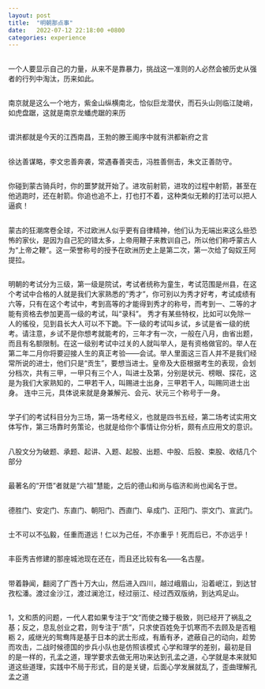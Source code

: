 ```yaml
---
layout: post
title:  "明朝那点事"
date:   2022-07-12 22:18:00 +0800
categories: experience
---
```

[](明朝那点事)

## 
一个人要显示自己的力量，从来不是靠暴力，挑战这一准则的人必然会被历史从强者的行列中淘汰，历来如此。
##
南京就是这么一个地方，紫金山纵横南北，恰似巨龙潜伏，而石头山则临江陡峭，如虎盘踞，这就是南京龙蟠虎踞的来历
##
谓洪都就是今天的江西南昌，王勃的滕王阁序中就有洪都新府之言
##
徐达善谋略，李文忠善奔袭，常遇春善突击，冯胜善侧击，朱文正善防守。
##
你碰到蒙古骑兵时，你的噩梦就开始了。进攻前射箭，进攻的过程中射箭，甚至在他逃跑时，还在射箭。你追也追不上，打也打不着，这种类似无赖的打法可以把人逼疯！
##
蒙古的狂潮席卷全球，不过欧洲人似乎更有自律精神，他们认为无端出来这么些恐怖的家伙，是因为自己犯的错太多，上帝用鞭子来教训自己，所以他们称呼蒙古人为“上帝之鞭”。这一荣誉称号的授予在欧洲历史上是第二次，第一次给了匈奴王阿提拉。
##
明朝的考试分为三级，第一级是院试，考试者统称为童生，考试范围是州县，在这个考试中合格的人就是我们大家熟悉的“秀才”，你可别以为秀才好考，考试成绩有六等，只有在这个考试中，考到高等的才能得到秀才的称号，而考到一、二等的才能有资格去参加更高一级的考试，叫“录科”。
秀才有某些特权，比如可以免除一人的徭役，见到县长大人可以不下跪。下一级的考试叫乡试，乡试是省一级的统考。请注意，乡试不是你想考就能考的，三年才有一次，一般在八月，由省出题，而且有名额限制。在这一级别考试中过关的人就叫举人，是有资格做官的。举人在第二年二月你将要迎接人生的真正考验——会试。举人里面这三百人并不是我们经常所说的进士，他们只是“贡生”，要想当进士。皇帝及大臣根据考生的表现，会划分档次，共有三甲，一甲只有三个人，叫进士及第，分别是状元、榜眼、探花，这是为我们大家熟知的，二甲若干人，叫赐进士出身，三甲若干人，叫赐同进士出身。
连中三元，具体说来就是身兼解元、会元、状元三个称号于一身。
##
学子们的考试科目分为三场，第一场考经义，也就是四书五经，第二场考试实用文体写作，第三场靠时务策论，也就是给你个事情让你分析，颇有点应用文的意识。
##
八股文分为破题、承题、起讲、入题、起股、出题、中股、后股、束股、收结几个部分
##
最著名的“开悟”者就是“六祖”慧能，之后的德山和尚与临济和尚也闻名于世。
##
德胜门、安定门、东直门、朝阳门、西直门、阜成门、正阳门、崇文门、宣武门。
##
士不可以不弘毅，任重而道远！仁以为己任，不亦重乎！死而后已，不亦远乎！
##
丰臣秀吉修建的那座城池现在还在，而且还比较有名——名古屋。
##
带着静闻，翻阅了广西十万大山，然后进入四川，越过峨眉山，沿着岷江，到达甘孜松潘。渡过金沙江，渡过澜沧江，经过丽江、经过西双版纳，到达鸡足山。
##
1，文和质的问题，一代人君如果专注于“文”而使之臻于极致，则已经开了祸乱之基；反之，息乱创业之君，则专注于“质”，只求使百姓免于饥寒而不去顾及是否粗粝
2，戚继光的鸳鸯阵是基于日本的武士形成，有盾有矛，遮蔽自己的动向，趁势而攻击，二战时候德国的步兵小队也是仿照该模式
心学和理学的差别，最初是目的是一样的，孔孟之道，理学要求去做无用功来达到孔孟之道，心学就是本来就知道这些道理，实践中不局于形式，目的是关键，后面心学发展就乱了，歪曲理解孔孟之道
